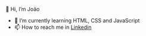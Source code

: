 👋 Hi, I’m João
- 🌱 I’m currently learning HTML, CSS and JavaScript
- 📫 How to reach me in [Linkedin](https://www.linkedin.com/in/joaocosta123/)

<!---
JOAOSC17/JOAOSC17 is a ✨ special ✨ repository because its `README.md` (this file) appears on your GitHub profile.
You can click the Preview link to take a look at your changes.
--->
